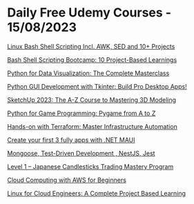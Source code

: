 # Daily Free Udemy Courses - 15/08/2023

[Linux Bash Shell Scripting Incl. AWK, SED and 10+ Projects](https://www.udemy.com/course/learn-shell-scripting-incl-awksedand-more-than-10-project/?couponCode=E635205FE019894D0B19)
[Bash Shell Scripting Bootcamp: 10 Project-Based Learnings](https://www.udemy.com/course/bash-shell-scripting-bootcamp-10-project-based-learning/?couponCode=FEA81FB7176D0639AC37)
[Python for Data Visualization: The Complete Masterclass](https://www.udemy.com/course/python-for-data-visualization-the-complete-masterclass/?couponCode=AUGUSTSAVINGS49)
[Python GUI Development with Tkinter: Build Pro Desktop Apps!](https://www.udemy.com/course/python-gui-development-with-tkinter-build-pro-desktop-apps/?couponCode=AUGUSTSAVINGS22)
[SketchUp 2023: The A-Z Course to Mastering 3D Modeling](https://www.udemy.com/course/3d-modeling-simplified-master-sketchup-as-a-beginner/?couponCode=SUMMERBLISS56)
[Python for Game Programming: Pygame from A to Z](https://www.udemy.com/course/python-for-game-programming-pygame-from-a-to-z/?couponCode=AUGUSTSUN94)
[Hands-on with Terraform: Master Infrastructure Automation](https://www.udemy.com/course/hands-on-with-terraform/?couponCode=E8D8DE943E0C1C18F114)
[Create your first 3 fully apps with .NET MAUI](https://www.udemy.com/course/dotnet-maui-apps/?couponCode=2A1333E5E75D977B6727)
[Mongoose, Test-Driven Development , NestJS, Jest](https://www.udemy.com/course/mongoose-test-driven-design-nestjs-jest/?couponCode=395FF7B255AA4C069FCC)
[Level 1 – Japanese Candlesticks Trading Mastery Program](https://www.udemy.com/course/level-1-japanese-candlesticks-trading-mastery-program/?couponCode=STARTTRADING)
[Cloud Computing with AWS for Beginners](https://www.udemy.com/course/cloud-computing-with-aws/?couponCode=93D53FF8A9480227E524)
[Linux for Cloud Engineers: A Complete Project Based Learning](https://www.udemy.com/course/linux-for-cloud-engineers-a-complete-project-based-learning/?couponCode=49FCA5FD0309F31757A7)
